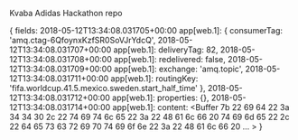 Kvaba Adidas Hackathon repo

 { fields:
2018-05-12T13:34:08.031705+00:00 app[web.1]:    { consumerTag: 'amq.ctag-6QfoynxKzfSR0SoVJrYdcQ',
2018-05-12T13:34:08.031707+00:00 app[web.1]:      deliveryTag: 82,
2018-05-12T13:34:08.031708+00:00 app[web.1]:      redelivered: false,
2018-05-12T13:34:08.031709+00:00 app[web.1]:      exchange: 'amq.topic',
2018-05-12T13:34:08.031711+00:00 app[web.1]:      routingKey: 'fifa.worldcup.41.5.mexico.sweden.start_half_time' },
2018-05-12T13:34:08.031712+00:00 app[web.1]:   properties: {},
2018-05-12T13:34:08.031714+00:00 app[web.1]:   content: <Buffer 7b 22 69 64 22 3a 34 34 30 2c 22 74 69 74 6c 65 22 3a 22 48 61 6c 66 20 74 69 6d 65 22 2c 22 64 65 73 63 72 69 70 74 69 6f
 6e 22 3a 22 48 61 6c 66 20 ... > }
